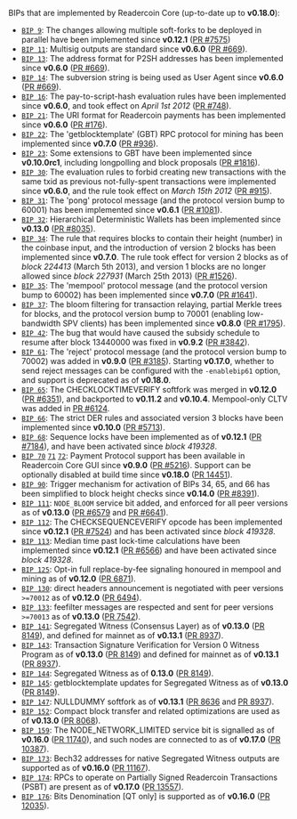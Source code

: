 BIPs that are implemented by Readercoin Core (up-to-date up to **v0.18.0**):

* [`BIP 9`](https://github.com/readercoin/bips/blob/master/bip-0009.mediawiki): The changes allowing multiple soft-forks to be deployed in parallel have been implemented since **v0.12.1**  ([PR #7575](https://github.com/readercoin/readercoin/pull/7575))
* [`BIP 11`](https://github.com/readercoin/bips/blob/master/bip-0011.mediawiki): Multisig outputs are standard since **v0.6.0** ([PR #669](https://github.com/readercoin/readercoin/pull/669)).
* [`BIP 13`](https://github.com/readercoin/bips/blob/master/bip-0013.mediawiki): The address format for P2SH addresses has been implemented since **v0.6.0** ([PR #669](https://github.com/readercoin/readercoin/pull/669)).
* [`BIP 14`](https://github.com/readercoin/bips/blob/master/bip-0014.mediawiki): The subversion string is being used as User Agent since **v0.6.0** ([PR #669](https://github.com/readercoin/readercoin/pull/669)).
* [`BIP 16`](https://github.com/readercoin/bips/blob/master/bip-0016.mediawiki): The pay-to-script-hash evaluation rules have been implemented since **v0.6.0**, and took effect on *April 1st 2012* ([PR #748](https://github.com/readercoin/readercoin/pull/748)).
* [`BIP 21`](https://github.com/readercoin/bips/blob/master/bip-0021.mediawiki): The URI format for Readercoin payments has been implemented since **v0.6.0** ([PR #176](https://github.com/readercoin/readercoin/pull/176)).
* [`BIP 22`](https://github.com/readercoin/bips/blob/master/bip-0022.mediawiki): The 'getblocktemplate' (GBT) RPC protocol for mining has been implemented since **v0.7.0** ([PR #936](https://github.com/readercoin/readercoin/pull/936)).
* [`BIP 23`](https://github.com/readercoin/bips/blob/master/bip-0023.mediawiki): Some extensions to GBT have been implemented since **v0.10.0rc1**, including longpolling and block proposals ([PR #1816](https://github.com/readercoin/readercoin/pull/1816)).
* [`BIP 30`](https://github.com/readercoin/bips/blob/master/bip-0030.mediawiki): The evaluation rules to forbid creating new transactions with the same txid as previous not-fully-spent transactions were implemented since **v0.6.0**, and the rule took effect on *March 15th 2012* ([PR #915](https://github.com/readercoin/readercoin/pull/915)).
* [`BIP 31`](https://github.com/readercoin/bips/blob/master/bip-0031.mediawiki): The 'pong' protocol message (and the protocol version bump to 60001) has been implemented since **v0.6.1** ([PR #1081](https://github.com/readercoin/readercoin/pull/1081)).
* [`BIP 32`](https://github.com/readercoin/bips/blob/master/bip-0032.mediawiki): Hierarchical Deterministic Wallets has been implemented since **v0.13.0** ([PR #8035](https://github.com/readercoin/readercoin/pull/8035)).
* [`BIP 34`](https://github.com/readercoin/bips/blob/master/bip-0034.mediawiki): The rule that requires blocks to contain their height (number) in the coinbase input, and the introduction of version 2 blocks has been implemented since **v0.7.0**. The rule took effect for version 2 blocks as of *block 224413* (March 5th 2013), and version 1 blocks are no longer allowed since *block 227931* (March 25th 2013) ([PR #1526](https://github.com/readercoin/readercoin/pull/1526)).
* [`BIP 35`](https://github.com/readercoin/bips/blob/master/bip-0035.mediawiki): The 'mempool' protocol message (and the protocol version bump to 60002) has been implemented since **v0.7.0** ([PR #1641](https://github.com/readercoin/readercoin/pull/1641)).
* [`BIP 37`](https://github.com/readercoin/bips/blob/master/bip-0037.mediawiki): The bloom filtering for transaction relaying, partial Merkle trees for blocks, and the protocol version bump to 70001 (enabling low-bandwidth SPV clients) has been implemented since **v0.8.0** ([PR #1795](https://github.com/readercoin/readercoin/pull/1795)).
* [`BIP 42`](https://github.com/readercoin/bips/blob/master/bip-0042.mediawiki): The bug that would have caused the subsidy schedule to resume after block 13440000 was fixed in **v0.9.2** ([PR #3842](https://github.com/readercoin/readercoin/pull/3842)).
* [`BIP 61`](https://github.com/readercoin/bips/blob/master/bip-0061.mediawiki): The 'reject' protocol message (and the protocol version bump to 70002) was added in **v0.9.0** ([PR #3185](https://github.com/readercoin/readercoin/pull/3185)). Starting **v0.17.0**, whether to send reject messages can be configured with the `-enablebip61` option, and support is deprecated as of **v0.18.0**.
* [`BIP 65`](https://github.com/readercoin/bips/blob/master/bip-0065.mediawiki): The CHECKLOCKTIMEVERIFY softfork was merged in **v0.12.0** ([PR #6351](https://github.com/readercoin/readercoin/pull/6351)), and backported to **v0.11.2** and **v0.10.4**. Mempool-only CLTV was added in [PR #6124](https://github.com/readercoin/readercoin/pull/6124).
* [`BIP 66`](https://github.com/readercoin/bips/blob/master/bip-0066.mediawiki): The strict DER rules and associated version 3 blocks have been implemented since **v0.10.0** ([PR #5713](https://github.com/readercoin/readercoin/pull/5713)).
* [`BIP 68`](https://github.com/readercoin/bips/blob/master/bip-0068.mediawiki): Sequence locks have been implemented as of **v0.12.1**  ([PR #7184](https://github.com/readercoin/readercoin/pull/7184)), and have been activated since *block 419328*.
* [`BIP 70`](https://github.com/readercoin/bips/blob/master/bip-0070.mediawiki) [`71`](https://github.com/readercoin/bips/blob/master/bip-0071.mediawiki) [`72`](https://github.com/readercoin/bips/blob/master/bip-0072.mediawiki): Payment Protocol support has been available in Readercoin Core GUI since **v0.9.0** ([PR #5216](https://github.com/readercoin/readercoin/pull/5216)). Support can be optionally disabled at build time since **v0.18.0** ([PR 14451](https://github.com/readercoin/readercoin/pull/14451)).
* [`BIP 90`](https://github.com/readercoin/bips/blob/master/bip-0090.mediawiki): Trigger mechanism for activation of BIPs 34, 65, and 66 has been simplified to block height checks since **v0.14.0** ([PR #8391](https://github.com/readercoin/readercoin/pull/8391)).
* [`BIP 111`](https://github.com/readercoin/bips/blob/master/bip-0111.mediawiki): `NODE_BLOOM` service bit added, and enforced for all peer versions as of **v0.13.0** ([PR #6579](https://github.com/readercoin/readercoin/pull/6579) and [PR #6641](https://github.com/readercoin/readercoin/pull/6641)).
* [`BIP 112`](https://github.com/readercoin/bips/blob/master/bip-0112.mediawiki): The CHECKSEQUENCEVERIFY opcode has been implemented since **v0.12.1** ([PR #7524](https://github.com/readercoin/readercoin/pull/7524)) and has been activated since *block 419328*.
* [`BIP 113`](https://github.com/readercoin/bips/blob/master/bip-0113.mediawiki): Median time past lock-time calculations have been implemented since **v0.12.1** ([PR #6566](https://github.com/readercoin/readercoin/pull/6566)) and have been activated since *block 419328*.
* [`BIP 125`](https://github.com/readercoin/bips/blob/master/bip-0125.mediawiki): Opt-in full replace-by-fee signaling honoured in mempool and mining as of **v0.12.0** ([PR 6871](https://github.com/readercoin/readercoin/pull/6871)).
* [`BIP 130`](https://github.com/readercoin/bips/blob/master/bip-0130.mediawiki): direct headers announcement is negotiated with peer versions `>=70012` as of **v0.12.0** ([PR 6494](https://github.com/readercoin/readercoin/pull/6494)).
* [`BIP 133`](https://github.com/readercoin/bips/blob/master/bip-0133.mediawiki): feefilter messages are respected and sent for peer versions `>=70013` as of **v0.13.0** ([PR 7542](https://github.com/readercoin/readercoin/pull/7542)).
* [`BIP 141`](https://github.com/readercoin/bips/blob/master/bip-0141.mediawiki): Segregated Witness (Consensus Layer) as of **v0.13.0** ([PR 8149](https://github.com/readercoin/readercoin/pull/8149)), and defined for mainnet as of **v0.13.1** ([PR 8937](https://github.com/readercoin/readercoin/pull/8937)).
* [`BIP 143`](https://github.com/readercoin/bips/blob/master/bip-0143.mediawiki): Transaction Signature Verification for Version 0 Witness Program as of **v0.13.0** ([PR 8149](https://github.com/readercoin/readercoin/pull/8149)) and defined for mainnet as of **v0.13.1** ([PR 8937](https://github.com/readercoin/readercoin/pull/8937)).
* [`BIP 144`](https://github.com/readercoin/bips/blob/master/bip-0144.mediawiki): Segregated Witness as of **0.13.0** ([PR 8149](https://github.com/readercoin/readercoin/pull/8149)).
* [`BIP 145`](https://github.com/readercoin/bips/blob/master/bip-0145.mediawiki): getblocktemplate updates for Segregated Witness as of **v0.13.0** ([PR 8149](https://github.com/readercoin/readercoin/pull/8149)).
* [`BIP 147`](https://github.com/readercoin/bips/blob/master/bip-0147.mediawiki): NULLDUMMY softfork as of **v0.13.1** ([PR 8636](https://github.com/readercoin/readercoin/pull/8636) and [PR 8937](https://github.com/readercoin/readercoin/pull/8937)).
* [`BIP 152`](https://github.com/readercoin/bips/blob/master/bip-0152.mediawiki): Compact block transfer and related optimizations are used as of **v0.13.0** ([PR 8068](https://github.com/readercoin/readercoin/pull/8068)).
* [`BIP 159`](https://github.com/readercoin/bips/blob/master/bip-0159.mediawiki): The NODE_NETWORK_LIMITED service bit is signalled as of **v0.16.0** ([PR 11740](https://github.com/readercoin/readercoin/pull/11740)), and such nodes are connected to as of **v0.17.0** ([PR 10387](https://github.com/readercoin/readercoin/pull/10387)).
* [`BIP 173`](https://github.com/readercoin/bips/blob/master/bip-0173.mediawiki): Bech32 addresses for native Segregated Witness outputs are supported as of **v0.16.0** ([PR 11167](https://github.com/readercoin/readercoin/pull/11167)).
* [`BIP 174`](https://github.com/readercoin/bips/blob/master/bip-0174.mediawiki): RPCs to operate on Partially Signed Readercoin Transactions (PSBT) are present as of **v0.17.0** ([PR 13557](https://github.com/readercoin/readercoin/pull/13557)).
* [`BIP 176`](https://github.com/readercoin/bips/blob/master/bip-0176.mediawiki): Bits Denomination [QT only] is supported as of **v0.16.0** ([PR 12035](https://github.com/readercoin/readercoin/pull/12035)).
